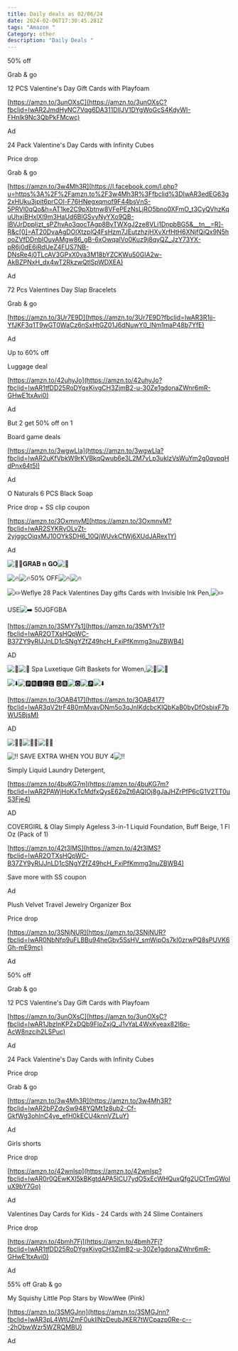 ```yaml
---
title: Daily deals as 02/06/24
date: 2024-02-06T17:30:45.281Z
tags: "Amazon "
Category: other
description: "Daily Deals "
---
```

<!--StartFragment-->

50% off

Grab & go

12 PCS Valentine's Day Gift Cards with Playfoam

[https://amzn.to/3unOXsC](https://amzn.to/3unOXsC?fbclid=IwAR2JmdHyNC7Vqg6DA311DIlJV1DYgWoGcS4KdyWI-FHnIk9Nc3QbPkFMcwc)

Ad

<!--EndFragment--> 

<!--StartFragment-->

24 Pack Valentine's Day Cards with Infinity Cubes

Price drop

Grab & go

[https://amzn.to/3w4Mh3R](https://l.facebook.com/l.php?u=https%3A%2F%2Famzn.to%2F3w4Mh3R%3Ffbclid%3DIwAR3edEG63g2xHUku3jpit6prCOl-F76HNegxqmof9F44bsVnS-5PRVl0qQo&h=AT1ke2C9pXbtnw8VFePEzNsLjRO5bno0XFmO_t3CyQVhzKquUhxjBHxlXl9m3HaUd6BlGSvyNyYXo9QB-lBVJrDppIjzt_sPZhvAo3qocTAgp8BvTWXgJ2ze8VLi1DnpbBG5&__tn__=R]-R&c[0]=AT20DvaAgDOlXtzplQ4FsHzm7JEutzhzjHXvXrfHtH6XNjfQiQx9N5hooZVfDDnblOuyAMgw86_gB-6xOwqaIVo0Kuz9j8qyQZ_JzY73YX-pR6j0dE6iRdUeZ4FUS7NB-DNsRe4j0TLcAV3GPxX0va3M18bYZCKWu50GlA2w-AkBZPNxH_dx4wT2RkzwQtlSpWDXEA)

Ad

<!--EndFragment--> 

<!--StartFragment-->

72 Pcs Valentines Day Slap Bracelets

Grab & go

[https://amzn.to/3Ur7E9D](https://amzn.to/3Ur7E9D?fbclid=IwAR3R1jj-YfJKF3q1T9wGT0WaCz6nSxHtGZ01J6dNuwY0_lNm1maP48b7YfE)

Ad

<!--EndFragment--> 

<!--StartFragment-->

Up to 60% off

Luggage deal

[https://amzn.to/42uhyJo](https://amzn.to/42uhyJo?fbclid=IwAR1tfDD25RoDYgxKivgCH3ZjmB2-u-30Ze1gdonaZWnr6mR-GHwE1txAvi0)

Ad

<!--EndFragment--> 

<!--StartFragment-->

But 2 get 50% off on 1

Board game deals

[https://amzn.to/3wgwLla](https://amzn.to/3wgwLla?fbclid=IwAR2uKfVbkW9rKVBkqQwub6e3L2M7vLp3uklzVsWuYm2g0qvpqHdPnx64t5I)

Ad

<!--EndFragment-->

<!--StartFragment-->

O Naturals 6 PCS Black Soap

Price drop + SS clip coupon

[https://amzn.to/3OxmnvM](https://amzn.to/3OxmnvM?fbclid=IwAR2SYKRyOLvZt-2yjggcOiqxMJ10OYkSDH6_10QjWUvkCfWj6XUdJARex1Y)

Ad

<!--EndFragment-->

<!--StartFragment-->

![🏃‍♀️](https://static.xx.fbcdn.net/images/emoji.php/v9/ta9/1/16/1f3c3_200d_2640.png)𝐆𝐑𝐀𝐁 𝐧 𝐆𝐎![🏃](https://static.xx.fbcdn.net/images/emoji.php/v9/t3b/1/16/1f3c3.png)

![🔥](https://static.xx.fbcdn.net/images/emoji.php/v9/t50/1/16/1f525.png)![🔥](https://static.xx.fbcdn.net/images/emoji.php/v9/t50/1/16/1f525.png)50% OFF![🔥](https://static.xx.fbcdn.net/images/emoji.php/v9/t50/1/16/1f525.png)![🔥](https://static.xx.fbcdn.net/images/emoji.php/v9/t50/1/16/1f525.png)

![✏️](https://static.xx.fbcdn.net/images/emoji.php/v9/te4/1/16/270f.png)Weflye 28 Pack Valentines Day gifts Cards with Invisible Ink Pen,![✏️](https://static.xx.fbcdn.net/images/emoji.php/v9/te4/1/16/270f.png)

USE![➡️](https://static.xx.fbcdn.net/images/emoji.php/v9/t9e/1/16/27a1.png) 50JGFGBA

[https://amzn.to/3SMY7s1](https://amzn.to/3SMY7s1?fbclid=IwAR2OTXsHQpWC-B37ZY9yRIJJnLD1cSNgYZfZ49hcH_FxiPfKmmg3nuZBWB4)

AD

<!--EndFragment-->

<!--StartFragment-->

![💜](https://static.xx.fbcdn.net/images/emoji.php/v9/t96/1/16/1f49c.png)![💜](https://static.xx.fbcdn.net/images/emoji.php/v9/t96/1/16/1f49c.png) Spa Luxetique Gift Baskets for Women,![💜](https://static.xx.fbcdn.net/images/emoji.php/v9/t96/1/16/1f49c.png)![💜](https://static.xx.fbcdn.net/images/emoji.php/v9/t96/1/16/1f49c.png)

![⬇️](https://static.xx.fbcdn.net/images/emoji.php/v9/t20/1/16/2b07.png)![🅿](https://static.xx.fbcdn.net/images/emoji.php/v9/t18/1/16/1f17f.png)🆁🅸🅲🅴 🅳🆁![🅾](https://static.xx.fbcdn.net/images/emoji.php/v9/t97/1/16/1f17e.png)![🅿](https://static.xx.fbcdn.net/images/emoji.php/v9/t18/1/16/1f17f.png)![⬇️](https://static.xx.fbcdn.net/images/emoji.php/v9/t20/1/16/2b07.png)

[https://amzn.to/3OAB417](https://amzn.to/3OAB417?fbclid=IwAR3qV2trF4B0mMvavDNm5o3qJnIKdcbcKlQbKaB0byDfOsbixF7bWU5BjsM)

AD

<!--EndFragment-->

<!--StartFragment-->

![🏃‍♀️](https://static.xx.fbcdn.net/images/emoji.php/v9/ta9/1/16/1f3c3_200d_2640.png)![🏃‍♂️](https://static.xx.fbcdn.net/images/emoji.php/v9/tab/1/16/1f3c3_200d_2642.png)![🏃‍♀️](https://static.xx.fbcdn.net/images/emoji.php/v9/ta9/1/16/1f3c3_200d_2640.png)

![‼](https://static.xx.fbcdn.net/images/emoji.php/v9/t77/1/16/203c.png) SAVE EXTRA WHEN YOU BUY 4![‼](https://static.xx.fbcdn.net/images/emoji.php/v9/t77/1/16/203c.png)

Simply Liquid Laundry Detergent,

[https://amzn.to/4buKG7m](https://amzn.to/4buKG7m?fbclid=IwAR2PAWjHoKxTcMdfxQysE62qZt6AQIOj8gJaJHZrPfP6cG1V2TT0uS3Fje4)

AD

<!--EndFragment-->

<!--StartFragment-->

COVERGIRL & Olay Simply Ageless 3-in-1 Liquid Foundation, Buff Beige, 1 Fl Oz (Pack of 1)

[https://amzn.to/42t3lMS](https://amzn.to/42t3lMS?fbclid=IwAR2OTXsHQpWC-B37ZY9yRIJJnLD1cSNgYZfZ49hcH_FxiPfKmmg3nuZBWB4)

Save more with SS coupon

Ad

<!--EndFragment-->

<!--StartFragment-->

Plush Velvet Travel Jewelry Organizer Box

Price drop

[https://amzn.to/3SNjNUR](https://amzn.to/3SNjNUR?fbclid=IwAR0NbNfp9uFLBBu94heGbv5SsHV_smWipOs7kI0zrwPQ8sPUVK6Gh-mE9mc)

Ad

<!--EndFragment-->

<!--StartFragment-->

50% off

Grab & go

12 PCS Valentine's Day Gift Cards with Playfoam

[https://amzn.to/3unOXsC](https://amzn.to/3unOXsC?fbclid=IwAR1JbzInKPZxDQb9FloZxjQ_J1vYaL4WxKyeax82l6p-AcW8nzcih2LSPuc)

Ad

<!--EndFragment--> 

<!--StartFragment-->

24 Pack Valentine's Day Cards with Infinity Cubes

Price drop

Grab & go

[https://amzn.to/3w4Mh3R](https://amzn.to/3w4Mh3R?fbclid=IwAR2bPZdvSw948YQMt1z8ub2-Cf-GkfWg3ohlnC4ye_efH0kECU4knnVZLuY)

Ad

<!--EndFragment-->

<!--StartFragment-->

Girls shorts

Price drop

[https://amzn.to/42wnIsp](https://amzn.to/42wnIsp?fbclid=IwAR0r0QEwKXI5kBKgtdAPA5lCU7ydO5xEcWHQuxQfg2UCtTmGWoIuX9bY7Go)

Ad

<!--EndFragment-->

<!--StartFragment-->

Valentines Day Cards for Kids - 24 Cards with 24 Slime Containers

Price drop

[https://amzn.to/4bmh7Fj](https://amzn.to/4bmh7Fj?fbclid=IwAR1tfDD25RoDYgxKivgCH3ZjmB2-u-30Ze1gdonaZWnr6mR-GHwE1txAvi0)

Ad

<!--EndFragment-->

<!--StartFragment-->

55% off Grab & go

My Squishy Little Pop Stars by WowWee (Pink)

[https://amzn.to/3SMGJnn](https://amzn.to/3SMGJnn?fbclid=IwAR3pL4WtUZmF0ukIlNzDeubJKER7tWCpazp0Re-c---2hObwWzr5WZRQMBU)

Ad

<!--EndFragment-->